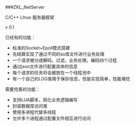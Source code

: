 ###ZKL_NetServer

C/C++ LInux 服务器框架  

v 0.1  

已经有的功能：  
* 标准的Socket+Epoll模式搭建
* 先结算实现了通过不同的so库文件进行业务处理
* 一个请求被分成解码，过滤，业务处理，编码四个过程
* 通过json文件进行配置具体的信息
* 每个请求的任务将会被放在一个线程池中  
* 有一个自己的LOG类用于保存信息，但是实现简单，性能堪忧

需要完善的功能：
* 支持LUA脚本，简化业务逻辑编写
* 封装数据库访问类
* 使用多进程代替多线程
* 允许多个进程通过配置文件相互进行访问
